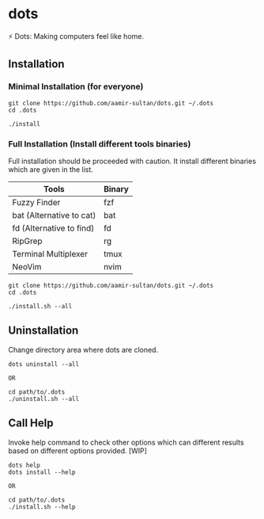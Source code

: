 # dots
:zap: Dots: Making computers feel like home.

## Installation

### Minimal Installation (for everyone)
```
git clone https://github.com/aamir-sultan/dots.git ~/.dots
cd .dots

./install
```
### Full Installation (Install different tools binaries)

Full installation should be proceeded with caution. It install different binaries which are given in the list.

| Tools                     | Binary  |
| ------------------------- | ------- |
| Fuzzy Finder              | fzf     |
| bat (Alternative to cat)  | bat     |
| fd (Alternative to find)  | fd      |
| RipGrep                   | rg      |
| Terminal Multiplexer      | tmux    |
| NeoVim                    | nvim    |

```
git clone https://github.com/aamir-sultan/dots.git ~/.dots
cd .dots

./install.sh --all
```


## Uninstallation

Change directory area where dots are cloned.
```
dots uninstall --all

OR

cd path/to/.dots
./uninstall.sh --all
```  

## Call Help

Invoke help command to check other options which can different results based on different options provided. [WIP]
```
dots help
dots install --help

OR

cd path/to/.dots
./install.sh --help
```


